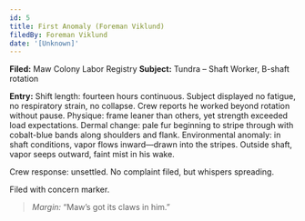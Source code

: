 ```yaml
---
id: 5
title: First Anomaly (Foreman Viklund)
filedBy: Foreman Viklund
date: '[Unknown]'
---
```

**Filed:** Maw Colony Labor Registry
**Subject:** Tundra – Shaft Worker, B-shaft rotation

**Entry:**
Shift length: fourteen hours continuous. Subject displayed no fatigue, no respiratory strain, no collapse. Crew reports he worked beyond rotation without pause.
Physique: frame leaner than others, yet strength exceeded load expectations.
Dermal change: pale fur beginning to stripe through with cobalt-blue bands along shoulders and flank.
Environmental anomaly: in shaft conditions, vapor flows inward—drawn into the stripes. Outside shaft, vapor seeps outward, faint mist in his wake.

Crew response: unsettled. No complaint filed, but whispers spreading.

Filed with concern marker.

> *Margin:* “Maw’s got its claws in him.”
